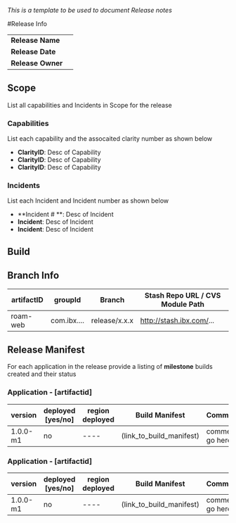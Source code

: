 *This is a template to be used to document Release notes*

#Release Info 

| | |
|---|---|
|**Release Name**|| 
|**Release Date**||
|**Release Owner**||

## Scope 

List all capabilities and Incidents in Scope for the release 

### Capabilities 

List each capability and the assocaited clarity number as shown below 
- **ClarityID**: Desc of Capability 
- **ClarityID**: Desc of Capability 
- **ClarityID**: Desc of Capability 

### Incidents 

List each Incident and  Incident number as shown below 
- **Incident # **: Desc of Incident 
- **Incident**: Desc of Incident 
- **Incident**: Desc of Incident



## Build 

## Branch Info 

| artifactID | groupId  | Branch | Stash Repo URL / CVS Module Path |
| ---- | ----  | ---- | ---- |
| roam-web | com.ibx....  | release/x.x.x | http://stash.ibx.com/...  |

##  Release Manifest  

For each application in the release provide a listing of **milestone** builds created and their status

### Application  - [artifactid]

| version  | deployed [yes/no] | region deployed | Build Manifest | Comments |
| ----  | ---- | ---- |---- |---- |
| 1.0.0-m1  | no | ---- | (link_to_build_manifest) | comments go here


### Application  - [artifactid]

| version  | deployed [yes/no] | region deployed | Build Manifest | Comments |
| ----  | ---- | ---- |---- |---- |
| 1.0.0-m1  | no | ---- | (link_to_build_manifest) | comments go here


